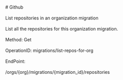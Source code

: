 <br>#     Github</br>
<br>List repositories in an organization migration</br>
<br>List all the repositories for this organization migration.</br>
<br>Method: Get</br>
<br>OperationID: migrations/list-repos-for-org</br>
<br>EndPoint:</br>
<br>/orgs/{org}/migrations/{migration_id}/repositories</br>
